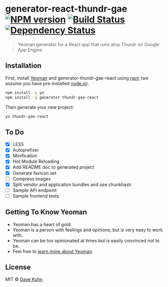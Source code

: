 # generator-react-thundr-gae [![NPM version][npm-image]][npm-url] [![Build Status][travis-image]][travis-url] [![Dependency Status][daviddm-image]][daviddm-url]
> Yeoman generator for a React app that runs atop Thundr on Google App Engine

## Installation

First, install [Yeoman](http://yeoman.io) and generator-thundr-gae-react using [npm](https://www.npmjs.com/) (we assume you have pre-installed [node.js](https://nodejs.org/)).

```bash
npm install -g yo
npm install -g generator-thundr-gae-react
```

Then generate your new project:

```bash
yo thundr-gae-react
```

## To Do

- [x] LESS
- [x] Autoprefixer
- [x] Minification
- [x] Hot Module Reloading
- [x] Add README doc to generated project
- [x] Generate favicon set
- [ ] Compress images
- [x] Split vendor and application bundles and use chunkhash
- [ ] Sample API endpoint
- [ ] Sample frontend tests

## Getting To Know Yeoman

 * Yeoman has a heart of gold.
 * Yeoman is a person with feelings and opinions, but is very easy to work with.
 * Yeoman can be too opinionated at times but is easily convinced not to be.
 * Feel free to [learn more about Yeoman](http://yeoman.io/).

## License

MIT © [Dave Kuhn]()


[npm-image]: https://badge.fury.io/js/generator-thundr-gae-react.svg
[npm-url]: https://npmjs.org/package/generator-thundr-gae-react
[travis-image]: https://travis-ci.org/kuhnza/generator-thundr-gae-react.svg?branch=master
[travis-url]: https://travis-ci.org/kuhnza/generator-thundr-gae-react
[daviddm-image]: https://david-dm.org/kuhnza/generator-thundr-gae-react.svg?theme=shields.io
[daviddm-url]: https://david-dm.org/kuhnza/generator-thundr-gae-react
